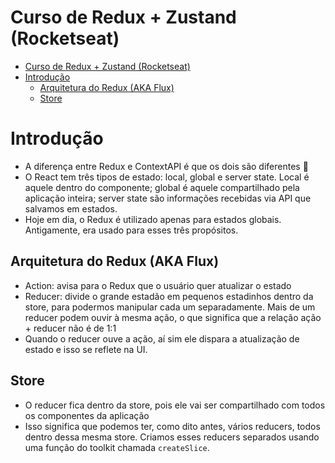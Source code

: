# Curso de Redux + Zustand (Rocketseat)

<!--toc:start-->

- [Curso de Redux + Zustand (Rocketseat)](#curso-de-redux-zustand-rocketseat)
- [Introdução](#introdução)
  - [Arquitetura do Redux (AKA Flux)](#arquitetura-do-redux-aka-flux)
  - [Store](#store)
  <!--toc:end-->

# Introdução

- A diferença entre Redux e ContextAPI é que os dois são diferentes :shrug:
- O React tem três tipos de estado: local, global e server state. Local é aquele dentro do componente; global é aquele compartilhado pela aplicação inteira; server state são informações recebidas via API que salvamos em estados.
- Hoje em dia, o Redux é utilizado apenas para estados globais. Antigamente, era usado para esses três propósitos.

## Arquitetura do Redux (AKA Flux)

- Action: avisa para o Redux que o usuário quer atualizar o estado
- Reducer: divide o grande estadão em pequenos estadinhos dentro da store, para podermos manipular cada um separadamente. Mais de um reducer podem ouvir à mesma ação, o que significa que a relação ação + reducer não é de 1:1
- Quando o reducer ouve a ação, aí sim ele dispara a atualização de estado e isso se reflete na UI.

## Store

- O reducer fica dentro da store, pois ele vai ser compartilhado com todos os componentes da aplicação
- Isso significa que podemos ter, como dito antes, vários reducers, todos dentro dessa mesma store. Criamos esses reducers separados usando uma função do toolkit chamada `createSlice`.
